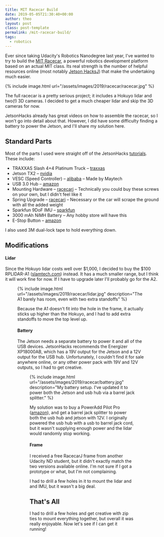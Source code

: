```yaml
---
title: MIT Racecar Build
date: 2019-05-05T21:30:40+00:00
author: theo
layout: post
class: post-template
permalink: /mit-racecar-build/
tags:
  - robotics
---
```

Ever since taking Udacity's Robotics Nanodegree last year, I've wanted to try to build the [MIT Racecar](http://fast.scripts.mit.edu/racecar/hardware/), a powerful robotics development platform based on an actual MIT class. Its real strength is the number of helpful resources online (most notably [Jetson Hacks](http://www.jetsonhacks.com)[J](https://racecarj.com/)) that make the undertaking much easier.

{% include image.html
url="/assets/images/2019/racecar/racecar.jpg" %}
<br>

The full racecar is a pretty serious project; it includes a Hokuyo lidar and two(!) 3D cameras. I decided to get a much cheaper lidar and skip the 3D cameras for now. 

JetsonHacks already has great videos on how to assemble the racecar, so I won't go into detail about that. However, I did have some difficulty finding a battery to power the Jetson, and I'll share my solution here.

## Standard Parts

Most of the parts I used were straight off of the JetsonHacks [tutorials](https://www.jetsonhacks.com/racecar-j/). These include:

  * TRAXXAS Slash 4×4 Platinum Truck &#8211; [traxxas](https://traxxas.com/products/models/electric/6804Rslash4x4platinum)
  * Jetson TX2 &#8211; [nvidia](https://developer.nvidia.com/embedded/buy/jetson-tx2)
  * VESC (Speed Controller) &#8211; [alibaba](https://www.alibaba.com/product-detail/Maytech-VESC-4-12-Motor-controller_60532388864.html) &#8211; Made by Maytech
  * USB 3.0 Hub &#8211; [amazon](https://www.amazon.com/AmazonBasics-Port-2-5A-power-adapter/dp/B00DQFGH80)
  * Mounting Hardware &#8211; [racecarj](https://racecarj.com/products/mechanical-hardware) &#8211; Technically you could buy these screws on your own, but I didn't feel like it
  * Spring Upgrade &#8211; [racecarj](https://racecarj.com/products/spring-upgrade) &#8211; Necessary or the car will scrape the ground with all the added weight
  * Sparkfun 9DoF IMU &#8211; [sparkfun](https://www.sparkfun.com/products/14001)
  * 3000 mAh NiMH Battery &#8211; Any hobby store will have this
  * E-Stop Button &#8211; [amazon](https://www.amazon.com/gp/product/B00SDX0GD2/ref=ppx_yo_dt_b_asin_title_o02_s00?ie=UTF8&psc=1)

I also used 3M dual-lock tape to hold everything down.

## Modifications

#### Lidar

Since the Hokuyo lidar costs well over $1,000, I decided to buy the $100 RPLIDAR-A1 ([slamtech.com](http://www.slamtec.com/en/lidar/a1)) instead. It has a much smaller range, but I think it will work fine for now. If I have to upgrade later I'll probably go for the A2.<figure class="wp-block-image">

{% include image.html
url="/assets/images/2019/racecar/lidar.jpg"
description="The A1 barely has room, even with two extra standoffs" %}
<br>

Because the A1 doesn't fit into the hole in the frame, it actually sticks up higher than the Hokuyo, and I had to add extra standoffs to move the top level up.

#### Battery

The Jetson needs a separate battery to power it and all of the USB devices. JetsonHacks recommends the Energizer XP18000AB, which has a 19V output for the Jetson and a 12V output for the USB hub. Unfortunately, I couldn't find it for sale anywhere online, or any other power pack with 19V and 12V outputs, so I had to get creative.<figure class="wp-block-image is-resized">

{% include image.html
url="/assets/images/2019/racecar/battery.jpg"
description="My battery setup. I've updated it to power both the Jetson and usb hub via a barrel jack splitter." %}
<br>

My solution was to buy a PowerAdd Pilot Pro ([amazon](https://www.amazon.com/gp/product/B00DN0KBXU/ref=ppx_yo_dt_b_asin_title_o04_s00?ie=UTF8&psc=1)), and get a barrel jack splitter to power both the usb hub and jetson with 12V.
I originally powered the usb hub with a usb to barrel jack cord, but it wasn't supplying enough power and the lidar would randomly stop working.

#### Frame

I received a free RacecarJ frame from another Udacity ND student, but it didn't exactly match the two versions available online. I'm not sure if I got a prototype or what, but I'm not complaining.

I had to drill a few holes in it to mount the lidar and and IMU, but it wasn't a big deal.

## That's All

I had to drill a few holes and get creative with zip ties to mount everything together, but overall it was really enjoyable. Now let's see if I can get it running!
